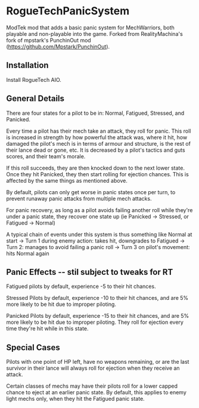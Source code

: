 # RogueTechPanicSystem
ModTek mod that adds a basic panic system for MechWarriors, both playable and non-playable into the game.  Forked from RealityMachina's fork of mpstark's PunchinOut mod (https://github.com/Mpstark/PunchinOut).

## Installation

Install RogueTech AIO.

## General Details

There are four states for a pilot to be in: Normal, Fatigued, Stressed, and Panicked.

Every time a pilot has their mech take an attack, they roll for panic. This roll is increased in strength by how powerful the attack was, where it hit, how damaged the pilot's mech is in terms of armour and structure, is the rest of their lance dead or gone, etc. It is decreased by a pilot's tactics and guts scores, and their team's morale.

If this roll succeeds, they are then knocked down to the next lower state. Once they hit Panicked, they then start rolling for ejection chances. This is affected by the same things as mentioned above.

By default, pilots can only get worse in panic states once per turn, to prevent runaway panic attacks from multiple mech attacks.

For panic recovery, as long as a pilot avoids failing another roll while they're under a panic state, they recover one state up (ie Panicked -> Stressed, or Fatigued -> Normal)

A typical chain of events under this system is thus something like Normal at start -> Turn 1 during enemy action: takes hit, downgrades to Fatigued -> Turn 2: manages to avoid failing a panic roll -> Turn 3 on pilot's movement: hits Normal again

## Panic Effects  -- stil subject to tweaks for RT

Fatigued pilots by default, experience -5 to their hit chances.

Stressed Pilots by default, experience -10 to their hit chances, and are 5% more likely to be hit due to improper piloting.

Panicked Pilots by default, experience -15 to their hit chances, and are 5% more likely to be hit due to improper piloting. They roll for ejection every time they're hit while in this state.

## Special Cases
Pilots with one point of HP left, have no weapons remaining, or are the last survivor in their lance will always roll for ejection when they receive an attack.

Certain classes of mechs may have their pilots roll for a lower capped chance to eject at an earlier panic state. By default, this applies to enemy light mechs only, when they hit the Fatigued panic state.
